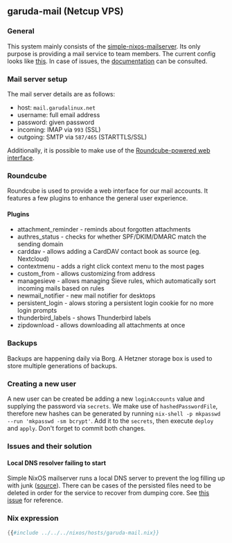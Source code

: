 ## garuda-mail (Netcup VPS)

### General

This system mainly consists of the [simple-nixos-mailserver](https://gitlab.com/simple-nixos-mailserver/nixos-mailserver).
Its only purpose is providing a mail service to team members.
The current config looks like [this](https://gitlab.com/garuda-linux/infra-nix/-/blob/main/nixos/hosts/garuda-mail.nix?ref_type=heads#L47).
In case of issues, the [documentation](https://nixos-mailserver.readthedocs.io/en/latest/) can be consulted.

### Mail server setup

The mail server details are as follows:

- host: `mail.garudalinux.net`
- username: full email address
- password: given password
- incoming: IMAP via `993` (SSL)
- outgoing: SMTP via `587/465` (STARTTLS/SSL)

Additionally, it is possible to make use of the [Roundcube-powered web interface](https://mail.garudalinux.net).

### Roundcube

Roundcube is used to provide a web interface for our mail accounts.
It features a few plugins to enhance the general user experience.

#### Plugins

- attachment_reminder - reminds about forgotten attachments
- authres_status - checks for whether SPF/DKIM/DMARC match the sending domain
- carddav - allows adding a CardDAV contact book as source (eg. Nextcloud)
- contextmenu - adds a right click context menu to the most pages
- custom_from - allows customizing from address
- managesieve - allows managing Sieve rules, which automatically sort incoming mails based on rules
- newmail_notifier - new mail notifier for desktops
- persistent_login - alows storing a persistent login cookie for no more login prompts
- thunderbird_labels - shows Thunderbird labels
- zipdownload - allows downloading all attachments at once

### Backups

Backups are happening daily via Borg. A Hetzner storage box is used to store multiple generations of backups.

### Creating a new user

A new user can be created be adding a new `loginAccounts` value and supplying the password via `secrets`.
We make use of `hashedPasswordFile`, therefore new hashes can be generated by running `nix-shell -p mkpasswd --run 'mkpasswd -sm bcrypt'`. Add it to the `secrets`, then execute `deploy` and `apply`.
Don't forget to commit both changes.

### Issues and their solution

#### Local DNS resolver failing to start

Simple NixOS mailserver runs a local DNS server to prevent the log filling up with junk ([source](https://mailserver.readthedocs.io/en/latest/options.html#cmdoption-arg-mailserver.localDnsResolver)).
There can be cases of the persisted files need to be deleted in order for the service to recover from dumping core.
See [this issue](https://gitlab.nic.cz/knot/knot-resolver/-/issues/627) for reference.

### Nix expression

```nix
{{#include ../../../nixos/hosts/garuda-mail.nix}}
```
